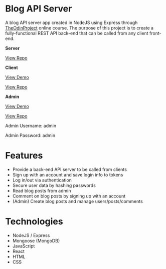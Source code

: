 # Blog API Server

A blog API server app created in NodeJS using Express through [TheOdinProject](https://www.theodinproject.com) online course. The purpose of this project is to create a fully-functional REST API back-end that can be called from any client front-end.

**Server**

[View Repo](https://github.com/RedRaptor10/blog-api-server/)

**Client**

[View Demo](https://redraptor10.github.io/blog-api-client/)

[View Repo](https://github.com/RedRaptor10/blog-api-client/)

**Admin**

[View Demo](https://redraptor10.github.io/blog-api-admin/)

[View Repo](https://github.com/RedRaptor10/blog-api-admin/)

Admin Username: admin

Admin Password: admin

# Features

- Provide a back-end API server to be called from clients
- Sign up with an account and save login info to tokens
- Log in/out via authentication
- Secure user data by hashing passwords
- Read blog posts from admin
- Comment on blog posts by signing up with an account
- (Admin) Create blog posts and manage users/posts/comments

# Technologies

- NodeJS / Express
- Mongoose (MongoDB)
- JavaScript
- React
- HTML
- CSS